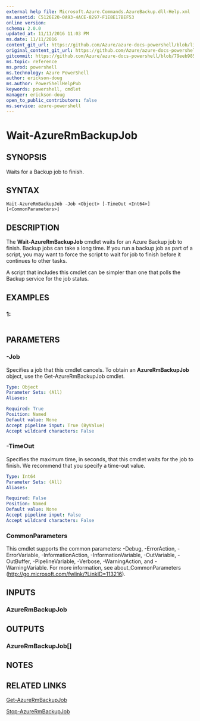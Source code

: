 ```yaml
---
external help file: Microsoft.Azure.Commands.AzureBackup.dll-Help.xml
ms.assetid: C5126E20-0A93-4ACE-8297-F1E8E17BEF53
online version: 
schema: 2.0.0
updated_at: 11/11/2016 11:03 PM
ms.date: 11/11/2016
content_git_url: https://github.com/Azure/azure-docs-powershell/blob/live/azureps-cmdlets-docs/ResourceManager/AzureRM.Backup/v2.3.0/Wait-AzureRmBackupJob.md
original_content_git_url: https://github.com/Azure/azure-docs-powershell/blob/live/azureps-cmdlets-docs/ResourceManager/AzureRM.Backup/v2.3.0/Wait-AzureRmBackupJob.md
gitcommit: https://github.com/Azure/azure-docs-powershell/blob/79eeb985ea480979357fb4695832a0c3d29a48bf/azureps-cmdlets-docs/ResourceManager/AzureRM.Backup/v2.3.0/Wait-AzureRmBackupJob.md
ms.topic: reference
ms.prod: powershell
ms.technology: Azure PowerShell
author: erickson-doug
ms.author: PowerShellHelpPub
keywords: powershell, cmdlet
manager: erickson-doug
open_to_public_contributors: false
ms.service: azure-powershell
---
```


# Wait-AzureRmBackupJob

## SYNOPSIS
Waits for a Backup job to finish.

## SYNTAX

```
Wait-AzureRmBackupJob -Job <Object> [-TimeOut <Int64>] [<CommonParameters>]
```

## DESCRIPTION
The **Wait-AzureRmBackupJob** cmdlet waits for an Azure Backup job to finish.
Backup jobs can take a long time.
If you run a backup job as part of a script, you may want to force the script to wait for job to finish before it continues to other tasks.

A script that includes this cmdlet can be simpler than one that polls the Backup service for the job status.

## EXAMPLES

### 1:
```

```

## PARAMETERS

### -Job
Specifies a job that this cmdlet cancels.
To obtain an **AzureRmBackupJob** object, use the Get-AzureRmBackupJob cmdlet.

```yaml
Type: Object
Parameter Sets: (All)
Aliases: 

Required: True
Position: Named
Default value: None
Accept pipeline input: True (ByValue)
Accept wildcard characters: False
```

### -TimeOut
Specifies the maximum time, in seconds, that this cmdlet waits for the job to finish.
We recommend that you specify a time-out value.

```yaml
Type: Int64
Parameter Sets: (All)
Aliases: 

Required: False
Position: Named
Default value: None
Accept pipeline input: False
Accept wildcard characters: False
```

### CommonParameters
This cmdlet supports the common parameters: -Debug, -ErrorAction, -ErrorVariable, -InformationAction, -InformationVariable, -OutVariable, -OutBuffer, -PipelineVariable, -Verbose, -WarningAction, and -WarningVariable. For more information, see about_CommonParameters (http://go.microsoft.com/fwlink/?LinkID=113216).

## INPUTS

### AzureRmBackupJob

## OUTPUTS

### AzureRmBackupJob[]

## NOTES

## RELATED LINKS

[Get-AzureRmBackupJob](xref:ResourceManager/AzureRM.Backup/v2.3.0/Get-AzureRmBackupJob.md)

[Stop-AzureRmBackupJob](xref:ResourceManager/AzureRM.Backup/v2.3.0/Stop-AzureRmBackupJob.md)


